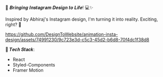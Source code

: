 🚀 𝑩𝒓𝒊𝒏𝒈𝒊𝒏𝒈 𝑰𝒏𝒔𝒕𝒂𝒈𝒓𝒂𝒎 𝑫𝒆𝒔𝒊𝒈𝒏 𝒕𝒐 𝑳𝒊𝒇𝒆! 💻✨

Inspired by Abhiraj's Instagram design, I'm turning it into reality.
Exciting, right? 🎨

https://github.com/DesignToWebsite/animation-insta-design/assets/74991230/9c723e3d-c5c3-45d2-b6d8-70f4dc1f38d8

🌟 𝑻𝒆𝒄𝒉 𝑺𝒕𝒂𝒄𝒌:

- React
- Styled-Components
- Framer Motion
